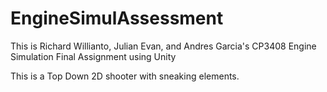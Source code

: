 # EngineSimulAssessment

This is Richard Willianto, Julian Evan, and Andres Garcia's CP3408 Engine Simulation Final Assignment using Unity

This is a Top Down 2D shooter with sneaking elements.
